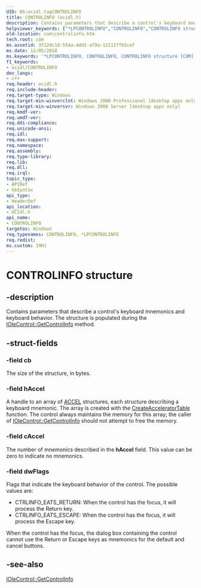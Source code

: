 ```yaml
---
UID: NS:ocidl.tagCONTROLINFO
title: CONTROLINFO (ocidl.h)
description: Contains parameters that describe a control's keyboard mnemonics and keyboard behavior. The structure is populated during the IOleControl::GetControlInfo method.helpviewer_keywords: ["*LPCONTROLINFO","CONTROLINFO","CONTROLINFO structure [COM]","LPCONTROLINFO","LPCONTROLINFO structure pointer [COM]","_ctrl_CONTROLINFO","com.controlinfo","ocidl/CONTROLINFO","ocidl/LPCONTROLINFO"]
old-location: com\controlinfo.htm
tech.root: com
ms.assetid: 3f22dc1d-554a-4dd1-a79a-121117f65caf
ms.date: 12/05/2018
ms.keywords: '*LPCONTROLINFO, CONTROLINFO, CONTROLINFO structure [COM], LPCONTROLINFO, LPCONTROLINFO structure pointer [COM], _ctrl_CONTROLINFO, com.controlinfo, ocidl/CONTROLINFO, ocidl/LPCONTROLINFO'
f1_keywords:
- ocidl/CONTROLINFO
dev_langs:
- c++
req.header: ocidl.h
req.include-header: 
req.target-type: Windows
req.target-min-winverclnt: Windows 2000 Professional [desktop apps only]
req.target-min-winversvr: Windows 2000 Server [desktop apps only]
req.kmdf-ver: 
req.umdf-ver: 
req.ddi-compliance: 
req.unicode-ansi: 
req.idl: 
req.max-support: 
req.namespace: 
req.assembly: 
req.type-library: 
req.lib: 
req.dll: 
req.irql: 
topic_type:
- APIRef
- kbSyntax
api_type:
- HeaderDef
api_location:
- OCIdl.h
api_name:
- CONTROLINFO
targetos: Windows
req.typenames: CONTROLINFO, *LPCONTROLINFO
req.redist: 
ms.custom: 19H1
---
```


# CONTROLINFO structure


## -description


Contains parameters that describe a control's keyboard mnemonics and keyboard behavior. The structure is populated during the <a href="https://docs.microsoft.com/windows/desktop/api/ocidl/nf-ocidl-iolecontrol-getcontrolinfo">IOleControl::GetControlInfo</a> method.



## -struct-fields




### -field cb

The size of the structure, in bytes.


### -field hAccel

A handle to an array of <a href="https://docs.microsoft.com/windows/desktop/api/winuser/ns-winuser-accel">ACCEL</a> structures, each structure describing a keyboard mnemonic. The array is created with the <a href="https://docs.microsoft.com/windows/desktop/api/winuser/nf-winuser-createacceleratortablea">CreateAcceleratorTable</a> function. The control always maintains the memory for this array; the caller of <a href="https://docs.microsoft.com/windows/desktop/api/ocidl/nf-ocidl-iolecontrol-getcontrolinfo">IOleControl::GetControlInfo</a> should not attempt to free the memory.


### -field cAccel

The number of mnemonics described in the <b>hAccel</b> field. This value can be zero to indicate no mnemonics.


### -field dwFlags

Flags that indicate the keyboard behavior of the control. The possible values are:

<ul>
<li>CTRLINFO_EATS_RETURN: When the control has the focus, it will process the Return key. 
</li>
<li>CTRLINFO_EATS_ESCAPE: When the control has the focus, it will process the Escape key. </li>
</ul>
When the control has the focus, the dialog box containing the control cannot use the Return or Escape keys as mnemonics for the default and cancel buttons.


## -see-also




<a href="https://docs.microsoft.com/windows/desktop/api/ocidl/nf-ocidl-iolecontrol-getcontrolinfo">IOleControl::GetControlInfo</a>
 

 

